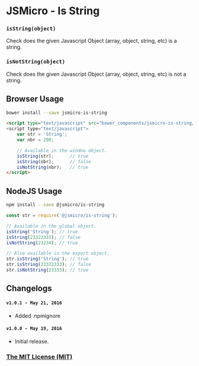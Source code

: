 # JSMicro - Is String

### **`isString(object)`**

Check does the given Javascript Object (array, object, string, etc) is a string.

### **`isNotString(object)`**

Check does the given Javascript Object (array, object, string, etc) is not a string.

## Browser Usage

```bash
bower install --save jsmicro-is-string
```

```html
<script type="text/javascript" src="bower_components/jsmicro-is-string/index.js">
<script type="text/javascript">
    var str = 'String';
    var nbr = 200;

    // Available in the window object.
    isString(str);      // true
    isString(nbr);      // false
    isNotString(nbr);   // true
</script>
```

## NodeJS Usage

```bash
npm install --save @jsmicro/is-string
```

```js
const str = require('@jsmicro/is-string');

// Available in the global object.
isString('String'); // true
isString(23322333); // false
isNotString(23234); // true

// Also available in the export object.
str.isString('String'); // true
str.isString(23322333); // false
str.isNotString(23333); // true
```

## Changelogs

#### **`v1.0.1 - May 21, 2016`**

* Added .npmignore

#### **`v1.0.0 - May 19, 2016`**

* Initial release.

### [The MIT License (MIT)](https://mahdaen.mit-license.org/)
